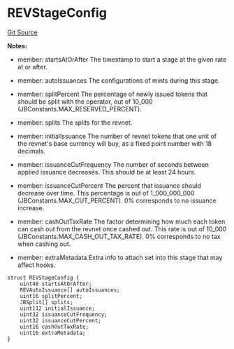 # REVStageConfig
[Git Source](https://github.com/rev-net/revnet-core/blob/4ce5b6e07a0e5ba0e8d652f2e9efcc8c2d12b8d1/src/structs/REVStageConfig.sol)

**Notes:**
- member: startsAtOrAfter The timestamp to start a stage at the given rate at or after.

- member: autoIssuances The configurations of mints during this stage.

- member: splitPercent The percentage of newly issued tokens that should be split with the operator, out
of 10_000 (JBConstants.MAX_RESERVED_PERCENT).

- member: splits The splits for the revnet.

- member: initialIssuance The number of revnet tokens that one unit of the revnet's base currency will buy, as
a fixed point number
with 18 decimals.

- member: issuanceCutFrequency The number of seconds between applied issuance decreases. This
should be at least 24 hours.

- member: issuanceCutPercent The percent that issuance should decrease over time. This percentage is out
of 1_000_000_000 (JBConstants.MAX_CUT_PERCENT). 0% corresponds to no issuance increase.

- member: cashOutTaxRate The factor determining how much each token can cash out from the revnet once
cashed out. This rate is out of 10_000 (JBConstants.MAX_CASH_OUT_TAX_RATE). 0% corresponds to no tax when cashing
out.

- member: extraMetadata Extra info to attach set into this stage that may affect hooks.


```solidity
struct REVStageConfig {
    uint48 startsAtOrAfter;
    REVAutoIssuance[] autoIssuances;
    uint16 splitPercent;
    JBSplit[] splits;
    uint112 initialIssuance;
    uint32 issuanceCutFrequency;
    uint32 issuanceCutPercent;
    uint16 cashOutTaxRate;
    uint16 extraMetadata;
}
```

